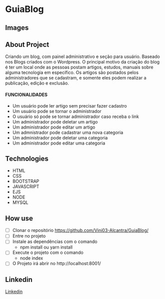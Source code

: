 # GuiaBlog

## Images

## About Project
Criando um blog, com painel administrativo e seção para usuário. Baseado nos Blogs criados com o Wordpress.
O principal motivo da criação do blog é ter um local onde as pessoas postam artigos, estudos, manuais sobre alguma tecnologia em específico.
Os artigos são postados pelos administradores que se cadastram, e somente eles podem realizar a publicação, edição e exclusão.

#### **FUNCIONALIDADES**
  * Um usuário pode ler artigo sem precisar fazer cadastro
  * Um usuário pode se tornar o administrador
  * O usuário só pode se tornar administrador caso receba o link
  * Um administrador pode deletar um artigo
  * Um administrador pode editar um artigo
  * Um admnistrador pode cadastrar uma nova categoria
  * Um administrador pode deletar uma categoria
  * Um administrador pode editar uma categoria

## Technologies
  * HTML
  * CSS
  * BOOTSTRAP
  * JAVASCRIPT
  * EJS
  * NODE
  * MYSQL

## How use
  - [ ] Clonar o repositório https://github.com/Vini03-Alcantra/GuiaBlog/
  - [ ] Entre no projeto
  - [ ] Instale as dependências com o comando
    - npm install ou yarn install 
  - [ ] Execute o projeto com o comando
    - node index
  - [ ] O Projeto irá abrir no http://localhost:8001/
## Linkedin
[Linkedin](https://www.linkedin.com/in/vin%C3%ADcius-alcantra-barros-36946117a/)
